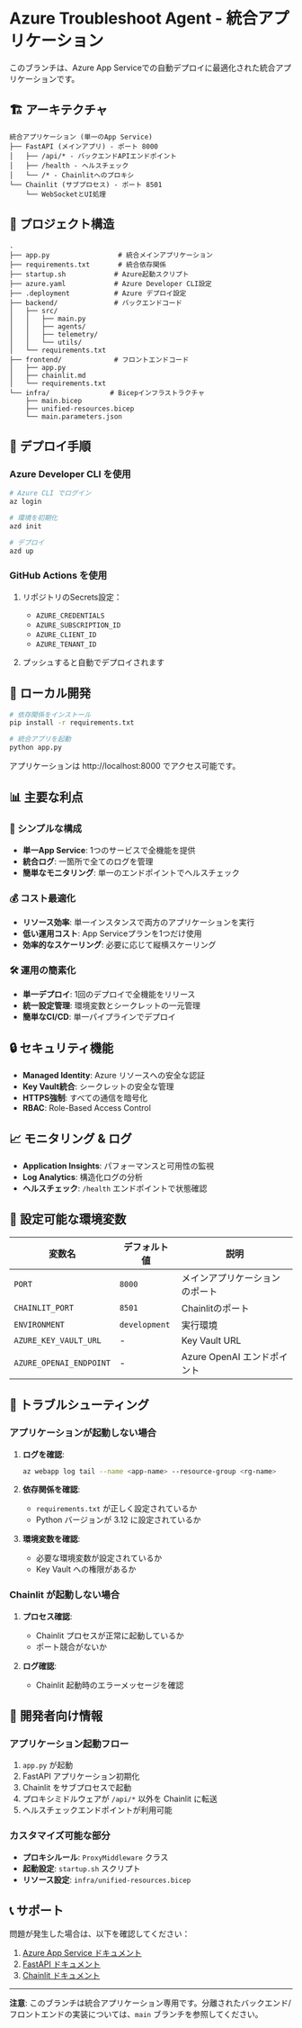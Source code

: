 # Azure Troubleshoot Agent - 統合アプリケーション

このブランチは、Azure App Serviceでの自動デプロイに最適化された統合アプリケーションです。

## 🏗️ アーキテクチャ

```
統合アプリケーション (単一のApp Service)
├── FastAPI (メインアプリ) - ポート 8000
│   ├── /api/* - バックエンドAPIエンドポイント
│   ├── /health - ヘルスチェック
│   └── /* - Chainlitへのプロキシ
└── Chainlit (サブプロセス) - ポート 8501
    └── WebSocketとUI処理
```

## 📁 プロジェクト構造

```
.
├── app.py                 # 統合メインアプリケーション
├── requirements.txt       # 統合依存関係
├── startup.sh            # Azure起動スクリプト
├── azure.yaml            # Azure Developer CLI設定
├── .deployment           # Azure デプロイ設定
├── backend/              # バックエンドコード
│   ├── src/
│   │   ├── main.py
│   │   ├── agents/
│   │   ├── telemetry/
│   │   └── utils/
│   └── requirements.txt
├── frontend/             # フロントエンドコード
│   ├── app.py
│   ├── chainlit.md
│   └── requirements.txt
└── infra/               # Bicepインフラストラクチャ
    ├── main.bicep
    ├── unified-resources.bicep
    └── main.parameters.json
```

## 🚀 デプロイ手順

### Azure Developer CLI を使用

```bash
# Azure CLI でログイン
az login

# 環境を初期化
azd init

# デプロイ
azd up
```

### GitHub Actions を使用

1. リポジトリのSecrets設定：
   - `AZURE_CREDENTIALS`
   - `AZURE_SUBSCRIPTION_ID`
   - `AZURE_CLIENT_ID`
   - `AZURE_TENANT_ID`

2. プッシュすると自動でデプロイされます

## 🔧 ローカル開発

```bash
# 依存関係をインストール
pip install -r requirements.txt

# 統合アプリを起動
python app.py
```

アプリケーションは http://localhost:8000 でアクセス可能です。

## 📊 主要な利点

### 🎯 シンプルな構成
- **単一App Service**: 1つのサービスで全機能を提供
- **統合ログ**: 一箇所で全てのログを管理
- **簡単なモニタリング**: 単一のエンドポイントでヘルスチェック

### 💰 コスト最適化
- **リソース効率**: 単一インスタンスで両方のアプリケーションを実行
- **低い運用コスト**: App Serviceプランを1つだけ使用
- **効率的なスケーリング**: 必要に応じて縦横スケーリング

### 🛠️ 運用の簡素化
- **単一デプロイ**: 1回のデプロイで全機能をリリース
- **統一設定管理**: 環境変数とシークレットの一元管理
- **簡単なCI/CD**: 単一パイプラインでデプロイ

## 🔒 セキュリティ機能

- **Managed Identity**: Azure リソースへの安全な認証
- **Key Vault統合**: シークレットの安全な管理
- **HTTPS強制**: すべての通信を暗号化
- **RBAC**: Role-Based Access Control

## 📈 モニタリング & ログ

- **Application Insights**: パフォーマンスと可用性の監視
- **Log Analytics**: 構造化ログの分析
- **ヘルスチェック**: `/health` エンドポイントで状態確認

## 🔧 設定可能な環境変数

| 変数名 | デフォルト値 | 説明 |
|--------|-------------|------|
| `PORT` | `8000` | メインアプリケーションのポート |
| `CHAINLIT_PORT` | `8501` | Chainlitのポート |
| `ENVIRONMENT` | `development` | 実行環境 |
| `AZURE_KEY_VAULT_URL` | - | Key Vault URL |
| `AZURE_OPENAI_ENDPOINT` | - | Azure OpenAI エンドポイント |

## 🐛 トラブルシューティング

### アプリケーションが起動しない場合

1. **ログを確認**:
   ```bash
   az webapp log tail --name <app-name> --resource-group <rg-name>
   ```

2. **依存関係を確認**:
   - `requirements.txt` が正しく設定されているか
   - Python バージョンが 3.12 に設定されているか

3. **環境変数を確認**:
   - 必要な環境変数が設定されているか
   - Key Vault への権限があるか

### Chainlit が起動しない場合

1. **プロセス確認**:
   - Chainlit プロセスが正常に起動しているか
   - ポート競合がないか

2. **ログ確認**:
   - Chainlit 起動時のエラーメッセージを確認

## 📝 開発者向け情報

### アプリケーション起動フロー

1. `app.py` が起動
2. FastAPI アプリケーション初期化
3. Chainlit をサブプロセスで起動
4. プロキシミドルウェアが `/api/*` 以外を Chainlit に転送
5. ヘルスチェックエンドポイントが利用可能

### カスタマイズ可能な部分

- **プロキシルール**: `ProxyMiddleware` クラス
- **起動設定**: `startup.sh` スクリプト
- **リソース設定**: `infra/unified-resources.bicep`

## 📞 サポート

問題が発生した場合は、以下を確認してください：

1. [Azure App Service ドキュメント](https://docs.microsoft.com/azure/app-service/)
2. [FastAPI ドキュメント](https://fastapi.tiangolo.com/)
3. [Chainlit ドキュメント](https://docs.chainlit.io/)

---

**注意**: このブランチは統合アプリケーション専用です。分離されたバックエンド/フロントエンドの実装については、`main` ブランチを参照してください。